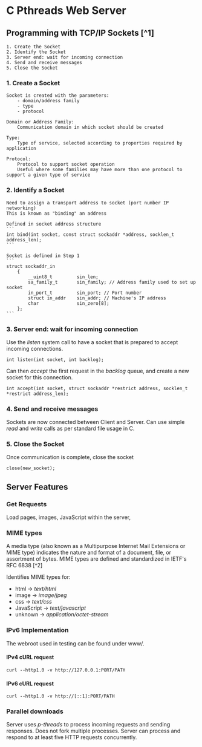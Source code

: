 # C Pthreads Web Server

## Programming with TCP/IP Sockets [^1]

    1. Create the Socket
    2. Identify the Socket
    3. Server end: wait for incoming connection
    4. Send and receive messages
    5. Close the Socket

### 1. Create a Socket
    Socket is created with the parameters:
        - domain/address family
        - type
        - protocol

    Domain or Address Family:
        Communication domain in which socket should be created

    Type:
        Type of service, selected according to properties required by application

    Protocol:
        Protocol to support socket operation
        Useful where some families may have more than one protocol to support a given type of service


### 2. Identify a Socket
    Need to assign a transport address to socket (port number IP networking)
    This is known as "binding" an address

    Defined in socket address structure
    ```
    int bind(int socket, const struct sockaddr *address, socklen_t address_len);
    ```

    Socket is defined in Step 1
    ```
    struct sockaddr_in 
        { 
            __uint8_t         sin_len; 
            sa_family_t       sin_family; // Address family used to set up socket
            in_port_t         sin_port; // Port number
            struct in_addr    sin_addr; // Machine's IP address
            char              sin_zero[8]; 
        };
    ```

### 3. Server end: wait for incoming connection
Use the *listen* system call to have a socket that is prepared to accept incoming connections.
```
int listen(int socket, int backlog);
```
Can then *accept* the first request in the *backlog* queue, and create a new socket for this connection.
```
int accept(int socket, struct sockaddr *restrict address, socklen_t *restrict address_len);
```

### 4. Send and receive messages
Sockets are now connected between Client and Server.
Can use simple *read* and *write* calls as per standard file usage in C.

### 5. Close the Socket
Once communication is complete, close the socket
```
close(new_socket);
```

## Server Features
### Get Requests
Load pages, images, JavaScript within the server,

### MIME types
A media type (also known as a Multipurpose Internet Mail Extensions or MIME type) indicates the nature and format of a document, file, or assortment of bytes. MIME types are defined and standardized in IETF's RFC 6838 [^2]

Identifies MIME types for:
- html -> *text/html*
- image -> *image/jpeg*
- css -> *text/css*
- JavaScript -> *text/javascript*
- unknown -> *application/octet-stream*

### IPv6 Implementation
The webroot used in testing can be found under www/.
#### IPv4 cURL request
```
curl --http1.0 -v http://127.0.0.1:PORT/PATH
```
#### IPv6 cURL request
```
curl --http1.0 -v http://[::1]:PORT/PATH
```

### Parallel downloads 
Server uses *p-threads* to process incoming requests and sending responses. 
Does not fork multiple processes.
Server can process and respond to at least five HTTP requests concurrently.